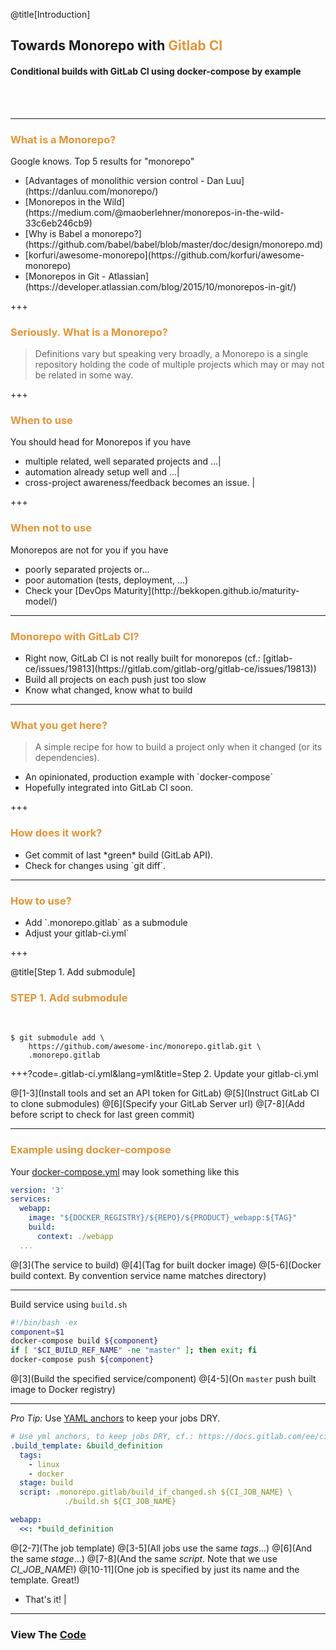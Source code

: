 @title[Introduction]
## Towards Monorepo with <span style="color: #e49436">Gitlab CI</span>

#### Conditional builds with GitLab CI using docker-compose by example
<br>
<br>

---

### <span style="color: #e49436">What is a Monorepo?</span>

Google knows. Top 5 results for "monorepo"

<ul>
<li class="fragment">[Advantages of monolithic version control - Dan Luu](https://danluu.com/monorepo/)</li>
<li class="fragment">[Monorepos in the Wild](https://medium.com/@maoberlehner/monorepos-in-the-wild-33c6eb246cb9)</li>
<li class="fragment">[Why is Babel a monorepo?](https://github.com/babel/babel/blob/master/doc/design/monorepo.md)</li>
<li class="fragment">[korfuri/awesome-monorepo](https://github.com/korfuri/awesome-monorepo)</li>
<li class="fragment">[Monorepos in Git - Atlassian](https://developer.atlassian.com/blog/2015/10/monorepos-in-git/)</li>
</ul>

+++

### <span style="color: #e49436">Seriously. What is a Monorepo?</span>

> Definitions vary but speaking very broadly, 
> a Monorepo is a single repository holding the code of multiple projects 
> which may or may not be related in some way.

+++

### <span style="color: #e49436">When to use</span>

You should head for Monorepos if you have
- multiple related, well separated projects and ...|
- automation already setup well and ...|
- cross-project awareness/feedback becomes an issue. |

+++

### <span style="color: #e49436">When not to use</span>

Monorepos are not for you if you have
<ul>
<li class="fragment">poorly separated projects or...</li>
<li class="fragment">poor automation (tests, deployment, ...)</li>
<li class="fragment">Check your [DevOps Maturity](http://bekkopen.github.io/maturity-model/)</li>
</ul>

---

### <span style="color: #e49436">Monorepo with GitLab CI?</span>

<ul>
<li class="fragment">Right now, GitLab CI is not really built for monorepos (cf.: [gitlab-ce/issues/19813](https://gitlab.com/gitlab-org/gitlab-ce/issues/19813))</li>
<li class="fragment">Build all projects on each push just too slow</li>
<li class="fragment">Know what changed, know what to build</li>
</ul>

---

### <span style="color: #e49436">What you get here?</span>

> A simple recipe for how to build a project only when it changed
> (or its dependencies).

<ul>
<li class="fragment">An opinionated, production example with `docker-compose`</li>
<li class="fragment">Hopefully integrated into GitLab CI soon.</li>
</ul>

+++

### <span style="color: #e49436">How does it work?</span>

<ul>
<li class="fragment">Get commit of last *green* build (GitLab API).</li>
<li class="fragment">Check for changes using `git diff`.</li>
</ul>

---

### <span style="color: #e49436">How to use?</span>

<ul>
<li class="fragment">Add `.monorepo.gitlab` as a submodule</li>
<li class="fragment">Adjust your gitlab-ci.yml`</li>
</ul>

+++

@title[Step 1. Add submodule]

### <span style="color: #e49436">STEP 1. Add submodule</span>
<br>

```console
$ git submodule add \
    https://github.com/awesome-inc/monorepo.gitlab.git \
    .monorepo.gitlab
```

+++?code=.gitlab-ci.yml&lang=yml&title=Step 2. Update your gitlab-ci.yml

@[1-3](Install tools and set an API token for GitLab)
@[5](Instruct GitLab CI to clone submodules)
@[6](Specify your GitLab Server url)
@[7-8](Add before script to check for last green commit)

---

### <span style="color: #e49436">Example using docker-compose</span>

Your [docker-compose.yml](https://docs.docker.com/compose/) may look something like this

```yml
version: '3'
services:
  webapp:
    image: "${DOCKER_REGISTRY}/${REPO}/${PRODUCT}_webapp:${TAG}"
    build:
      context: ./webapp
  ...
```

@[3](The service to build)
@[4](Tag for built docker image)
@[5-6](Docker build context. By convention service name matches directory)

---

Build service using `build.sh`

```bash
#!/bin/bash -ex
component=$1
docker-compose build ${component}
if [ "$CI_BUILD_REF_NAME" -ne "master" ]; then exit; fi
docker-compose push ${component}
```

@[3](Build the specified service/component)
@[4-5](On `master` push built image to Docker registry)

---

*Pro Tip:* Use [YAML anchors](http://blog.daemonl.com/2016/02/yaml.html#yaml-anchors-references-extend) to keep your jobs DRY.

```yml
# Use yml anchors, to keep jobs DRY, cf.: https://docs.gitlab.com/ee/ci/yaml/#anchors
.build_template: &build_definition
  tags:
    - linux
    - docker
  stage: build
  script: .monorepo.gitlab/build_if_changed.sh ${CI_JOB_NAME} \
            ./build.sh ${CI_JOB_NAME}

webapp:
  <<: *build_definition
```

@[2-7](The job template)
@[3-5](All jobs use the same *tags*...)
@[6](And the same *stage*...)
@[7-8](And the same *script*. Note that we use *CI_JOB_NAME*!)
@[10-11](One job is specified by just its name and the template. Great!)

- That's it! |

---

### View The <a target="_blank" href="https://github.com/mkoertgen/hello.gitlab.monorepo">Code</a>
